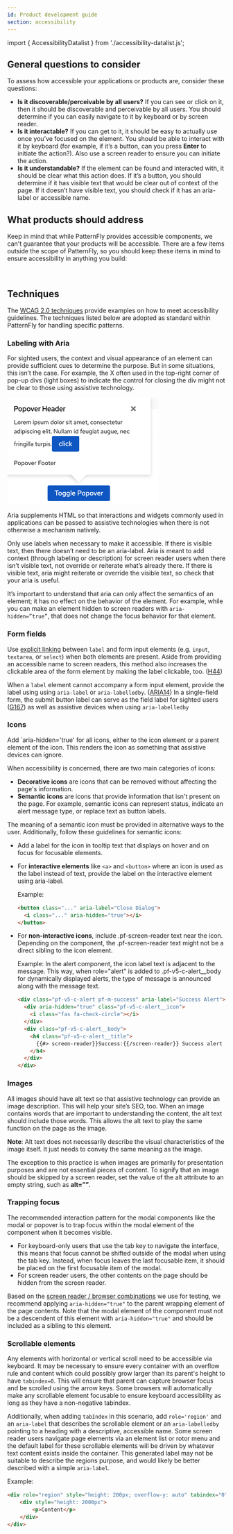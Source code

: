 ```yaml
---
id: Product development guide
section: accessibility
---
```

import { AccessibilityDatalist } from './accessibility-datalist.js';

## General questions to consider

To assess how accessible your applications or products are, consider these questions:
- **Is it discoverable/perceivable by all users?** If you can see or click on it, then it should be discoverable and perceivable by all users. You should determine if you can easily navigate to it by keyboard or by screen reader.
- **Is it interactable?** If you can get to it, it should be easy to actually use once you’ve focused on the element. You should be able to interact with it by keyboard (for example, if it’s a button, can you press **Enter** to initiate the action?). Also use a screen reader to ensure you can initiate the action.
- **Is it understandable?** If the element can be found and interacted with, it should be clear what this action does. If it’s a button, you should determine if it has visible text that would be clear out of context of the page. If it doesn’t have visible text, you should check if it has an aria-label or accessible name.


## What products should address

Keep in mind that while PatternFly provides accessible components, we can't guarantee that your products will be accessible. There are a few items outside the scope of PatternFly, so you should keep these items in mind to ensure accessibility in anything you build: 
<br />


<AccessibilityDatalist />

<br />

## Techniques
The [WCAG 2.0 techniques](https://www.w3.org/TR/WCAG20-TECHS/Overview.html#contents) provide examples on how to meet accessibility guidelines. The techniques listed below are adopted as standard within PatternFly for handling specific patterns.


### Labeling with Aria
For sighted users, the context and visual appearance of an element can provide sufficient cues to determine the purpose. But in some situations, this isn’t the case. For example, the X often used in the top-right corner of pop-up divs (light boxes) to indicate the control for closing the div might not be clear to those using assistive technology. 

<img src="./Popover.png" alt="Popover example of close button" />

Aria supplements HTML so that interactions and widgets commonly used in applications can be passed to assistive technologies when there is not otherwise a mechanism natively. 

Only use labels when necessary to make it accessible. If there is visible text, then there doesn’t need to be an aria-label. Aria is meant to add context (through labeling or description) for screen reader users when there isn’t visible text, not override or reiterate what’s already there. If there is visible text, aria might reiterate or override the visible text, so check that your aria is useful.

It’s important to understand that aria can only affect the semantics of an element; it has no effect on the behavior of the element. For example, while you can make an element hidden to screen readers with `aria-hidden=”true”`, that does not change the focus behavior for that element.


### Form fields

Use [explicit linking](https://www.w3.org/TR/WCAG20-TECHS/H44.html) between `label` and form input elements (e.g. `input`, `textarea`, or `select`) when both elements are present. Aside from providing an accessible name to screen readers, this method also increases the clickable area of the form element by making the label clickable, too. ([H44](//www.w3.org/TR/WCAG20-TECHS/H44.html))

When a `label` element cannot accompany a form input element, provide the label using using `aria-label` or `aria-labelledby`. ([ARIA14](//www.w3.org/TR/WCAG20-TECHS/ARIA14.html)) In a single-field form, the submit button label can serve as the field label for sighted users ([G167](//www.w3.org/TR/WCAG20-TECHS/general.html#G167)) as well as assistive devices when using `aria-labelledby`


### Icons

Add `aria-hidden='true' for all icons, either to the icon element or a parent element of the icon. This renders the icon as something that assistive devices can ignore.

When accessibility is concerned, there are two main categories of icons:
- **Decorative icons** are icons that can be removed without affecting the page's information.
- **Semantic icons** are icons that provide information that isn't present on the page. For example, semantic icons can represent status, indicate an alert message type, or replace text as button labels.

The meaning of a semantic icon must be provided in alternative ways to the user. Additionally, follow these guidelines for semantic icons:

- Add a label for the icon in tooltip text that displays on hover and on focus for focusable elements. 

- For **interactive elements** like `<a>` and `<button>` where an icon is used as the label instead of text, provide the label on the interactive element using aria-label. 

  Example: 

    ```html noLive
    <button class="..." aria-label="Close Dialog">
      <i class="..." aria-hidden="true"></i>
    </button>
    ```

- For **non-interactive icons**, include .pf-screen-reader text near the icon. Depending on the component, the .pf-screen-reader text might not be a direct sibling to the icon element.  

  Example: In the alert component, the icon label text is adjacent to the message. This way, when role="alert" is added to .pf-v5-c-alert__body for dynamically displayed alerts, the type of message is announced along with the message text.

    ```html noLive
    <div class="pf-v5-c-alert pf-m-success" aria-label="Success Alert">
      <div aria-hidden="true" class="pf-v5-c-alert__icon">
        <i class="fas fa-check-circle"></i>
      </div>
      <div class="pf-v5-c-alert__body">
        <h4 class="pf-v5-c-alert__title">
          {{#> screen-reader}}Success:{{/screen-reader}} Success alert title
        </h4>
      </div>
    </div>
    ```

### Images
All images should have alt text so that assistive technology can provide an image description. This will help your site’s SEO, too. When an image contains words that are important to understanding the content, the alt text should include those words. This allows the alt text to play the same function on the page as the image. 

**Note**: Alt text does not necessarily describe the visual characteristics of the image itself. It just needs to convey the same meaning as the image. 

The exception to this practice is when images are primarily for presentation purposes and are not essential pieces of content. To signify that an image should be skipped by a screen reader, set the value of the alt attribute to an empty string, such as **alt=””**.

### Trapping focus
The recommended interaction pattern for the modal components like the modal or popover is to trap focus within the modal element of the component when it becomes visible.  

- For keyboard-only users that use the tab key to navigate the interface, this means that focus cannot be shifted outside of the modal when using the tab key. Instead, when focus leaves the last focusable item, it should be placed on the first focusable item of the modal. 
- For screen reader users, the other contents on the page should be hidden from the screen reader.

Based on the [screen reader / browser combinations](https://www.patternfly.org/v4/get-started/accessibility-guide#testing) we use for testing, we recommend applying `aria-hidden="true"` to the parent wrapping element of the page contents. Note that the modal element of the component must not be a descendent of this element with `aria-hidden="true"` and should be included as a sibling to this element.

### Scrollable elements
Any elements with horizontal or vertical scroll need to be accessible via keyboard. It may be necessary to ensure every 
container with an overflow rule and content which could possibly grow larger than its parent's height to have 
`tabindex=0`. This will ensure that parent can capture browser focus and be scrolled using the arrow keys. Some browsers
will automatically make any scrollable element focusable to ensure keyboard accessibility as long as they have a 
non-negative tabindex.

Additionally, when adding `tabIndex` in this scenario, add `role='region'` and an `aria-label` that describes the scrollable element
or an `aria-labelledby` pointing to a heading with a descriptive, accessible name.
Some screen reader users navigate page elements via an element list or rotor menu and the default label for these scrollable elements
will be driven by whatever text content exists inside the container. This generated label may not be suitable to describe the regions purpose, and 
would likely be better described with a simple `aria-label`. 

Example:
```html noLive
<div role="region" style="height: 200px; overflow-y: auto" tabindex="0" aria-label="Scrollable content">
    <div style="height: 2000px">
        <p>Content</p>
    </div>
</div>
```